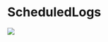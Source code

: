 # ScheduledLogs
<img src="https://user-images.githubusercontent.com/73055859/104107294-e6aee080-526f-11eb-9974-b89b5a31f300.jpg">
